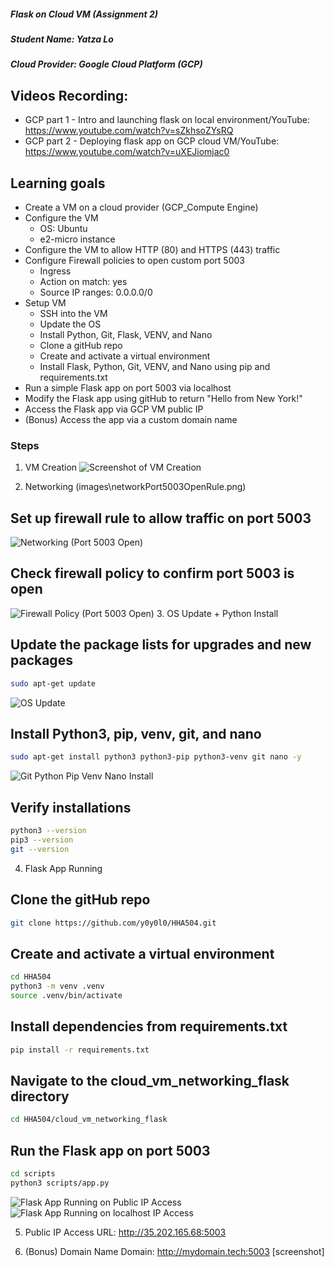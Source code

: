 ##### Flask on Cloud VM (Assignment 2)
##### Student Name: Yatza Lo
##### Cloud Provider: Google Cloud Platform (GCP)
## Videos Recording:
- GCP part 1 - Intro and launching flask on local environment/YouTube: <https://www.youtube.com/watch?v=sZkhsoZYsRQ>
- GCP part 2 - Deploying flask app on GCP cloud VM/YouTube: <https://www.youtube.com/watch?v=uXEJiomjac0>
## Learning goals
- Create a VM on a cloud provider (GCP_Compute Engine)
- Configure the VM 
    - OS: Ubuntu
    - e2-micro instance
- Configure the VM to allow HTTP (80) and HTTPS (443) traffic
- Configure Firewall policies to open custom port 5003
    - Ingress
    - Action on match: yes
    - Source IP ranges: 0.0.0.0/0
- Setup VM
    - SSH into the VM
    - Update the OS
    - Install Python, Git, Flask, VENV, and Nano
    - Clone a gitHub repo
    - Create and activate a virtual environment
    - Install Flask, Python, Git, VENV, and Nano using pip and requirements.txt
- Run a simple Flask app on port 5003 via localhost
- Modify the Flask app using gitHub to return "Hello from New York!"
- Access the Flask app via GCP VM public IP
- (Bonus) Access the app via a custom domain name


### Steps
1. VM Creation
![Screenshot of VM Creation](images/vmCreation.png)

2. Networking (images\networkPort5003OpenRule.png)
## Set up firewall rule to allow traffic on port 5003
![Networking (Port 5003 Open)](images/networkPort5003OpenRule.png)

## Check firewall policy to confirm port 5003 is open
![Firewall Policy (Port 5003 Open)](images/firewallPort5003OpenRule.png)
3. OS Update + Python Install
## Update the package lists for upgrades and new packages
```bash
sudo apt-get update
```
![OS Update](images/osUpdate.png)
## Install Python3, pip, venv, git, and nano
```bash
sudo apt-get install python3 python3-pip python3-venv git nano -y 
```
![Git Python Pip Venv Nano Install](images/appInstall.png)
## Verify installations
```bash
python3 --version
pip3 --version
git --version
```
4. Flask App Running
## Clone the gitHub repo
```bash
git clone https://github.com/y0y0l0/HHA504.git
```
## Create and activate a virtual environment
```bash
cd HHA504
python3 -m venv .venv
source .venv/bin/activate
```
## Install dependencies from requirements.txt
```bash
pip install -r requirements.txt
```
## Navigate to the cloud_vm_networking_flask directory
```bash
cd HHA504/cloud_vm_networking_flask
```
## Run the Flask app on port 5003
```bash
cd scripts
python3 scripts/app.py
```
![Flask App Running on Public IP Access](images/publicIP.png)
![Flask App Running on localhost IP Access](images/localhostIP.png)

5. Public IP Access
URL: http://35.202.165.68:5003



6. (Bonus) Domain Name
Domain: http://mydomain.tech:5003
[screenshot]